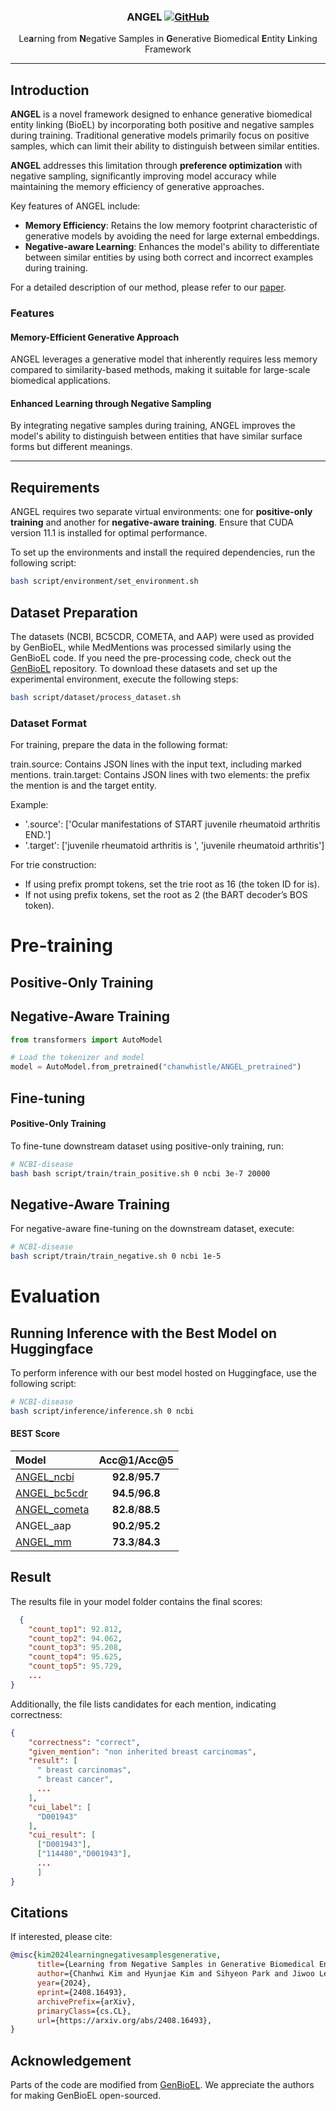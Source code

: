 <h3 align="center">
<p>ANGEL
<a href="https://github.com/dmis-lab/ANGEL/blob/main/LICENSE">
   <img alt="GitHub" src="https://img.shields.io/badge/license-GPLv3-blue">
</a>
</h3>

<div align="center">
    <p>Le<b>a</b>rning from <b>N</b>egative Samples in <b>G</b>enerative Biomedical <b>E</b>ntity <b>L</b>inking Framework</p>
</div>

---

## Introduction
**ANGEL** is a novel framework designed to enhance generative biomedical entity linking (BioEL) by incorporating both positive and negative samples during training. 
Traditional generative models primarily focus on positive samples, which can limit their ability to distinguish between similar entities. 

**ANGEL** addresses this limitation through **preference optimization** with negative sampling, significantly improving model accuracy while maintaining the memory efficiency of generative approaches.

Key features of ANGEL include:
- **Memory Efficiency**: Retains the low memory footprint characteristic of generative models by avoiding the need for large external embeddings.
- **Negative-aware Learning**: Enhances the model's ability to differentiate between similar entities by using both correct and incorrect examples during training.

For a detailed description of our method, please refer to our [paper](https://arxiv.org/abs/2408.16493).

### Features

#### Memory-Efficient Generative Approach
ANGEL leverages a generative model that inherently requires less memory compared to similarity-based methods, making it suitable for large-scale biomedical applications.

#### Enhanced Learning through Negative Sampling
By integrating negative samples during training, ANGEL improves the model's ability to distinguish between entities that have similar surface forms but different meanings.

---

## Requirements
ANGEL requires two separate virtual environments: one for **positive-only training** and another for **negative-aware training**. 
Ensure that CUDA version 11.1 is installed for optimal performance.

To set up the environments and install the required dependencies, run the following script:

```bash
bash script/environment/set_environment.sh
```

## Dataset Preparation
The datasets (NCBI, BC5CDR, COMETA, and AAP) were used as provided by GenBioEL, while MedMentions was processed similarly using the GenBioEL code. 
If you need the pre-processing code, check out the [GenBioEL](https://github.com/Yuanhy1997/GenBioEL) repository. 
To download these datasets and set up the experimental environment, execute the following steps:

```bash
bash script/dataset/process_dataset.sh
```

### Dataset Format
For training, prepare the data in the following format:

train.source: Contains JSON lines with the input text, including marked mentions.
train.target: Contains JSON lines with two elements: the prefix the mention is and the target entity.

Example:

- '.source': ['Ocular manifestations of START juvenile rheumatoid arthritis END.']
- '.target': ['juvenile rheumatoid arthritis is ', 'juvenile rheumatoid arthritis']

For trie construction:

- If using prefix prompt tokens, set the trie root as 16 (the token ID for is).
- If not using prefix tokens, set the root as 2 (the BART decoder’s BOS token).


# Pre-training

## Positive-Only Training

<!-- Negative-aware pre-training was conducted using the code from [alignment-handbook](https://github.com/huggingface/alignment-handbook). 
This step refines the model’s ability to differentiate between closely related entities by learning from negative examples. -->

## Negative-Aware Training

```python
from transformers import AutoModel

# Load the tokenizer and model
model = AutoModel.from_pretrained("chanwhistle/ANGEL_pretrained")
```

## Fine-tuning

#### Positive-Only Training

To fine-tune downstream dataset using positive-only training, run:
```bash
# NCBI-disease
bash bash script/train/train_positive.sh 0 ncbi 3e-7 20000
```

## Negative-Aware Training

For negative-aware fine-tuning on the downstream dataset, execute:
```bash
# NCBI-disease
bash script/train/train_negative.sh 0 ncbi 1e-5
```


# Evaluation

## Running Inference with the Best Model on Huggingface

To perform inference with our best model hosted on Huggingface, use the following script:
```bash
# NCBI-disease
bash script/inference/inference.sh 0 ncbi
```


#### BEST Score
|              Model                | Acc@1/Acc@5 | 
|:----------------------------------|:--------:|   
| [ANGEL_ncbi](https://huggingface.co/chanwhistle/ANGEL_ncbi) | **92.8**/**95.7** | 
| [ANGEL_bc5cdr](https://huggingface.co/chanwhistle/ANGEL_bc5cdr) | **94.5**/**96.8** |
| [ANGEL_cometa](https://huggingface.co/chanwhistle/ANGEL_cometa) | **82.8**/**88.5** |
| ANGEL_aap | **90.2**/**95.2** | 
| [ANGEL_mm](https://huggingface.co/chanwhistle/ANGEL_mm) | **73.3**/**84.3**  | 



## Result

The results file in your model folder contains the final scores:
```json
  {
    "count_top1": 92.812,
    "count_top2": 94.062,
    "count_top3": 95.208,
    "count_top4": 95.625,
    "count_top5": 95.729,
    ...
}
```

Additionally, the file lists candidates for each mention, indicating correctness:
```json
{
    "correctness": "correct",
    "given_mention": "non inherited breast carcinomas",
    "result": [
      " breast carcinomas",
      " breast cancer",
      ...
    ],
    "cui_label": [
      "D001943"
    ],
    "cui_result": [
      ["D001943"],
      ["114480","D001943"],
      ...
      ]
}
```


## Citations

If interested, please cite:
```bibtex
@misc{kim2024learningnegativesamplesgenerative,
      title={Learning from Negative Samples in Generative Biomedical Entity Linking}, 
      author={Chanhwi Kim and Hyunjae Kim and Sihyeon Park and Jiwoo Lee and Mujeen Sung and Jaewoo Kang},
      year={2024},
      eprint={2408.16493},
      archivePrefix={arXiv},
      primaryClass={cs.CL},
      url={https://arxiv.org/abs/2408.16493}, 
}
```

## Acknowledgement
Parts of the code are modified from [GenBioEL](https://github.com/Yuanhy1997/GenBioEL). We appreciate the authors for making GenBioEL open-sourced.
